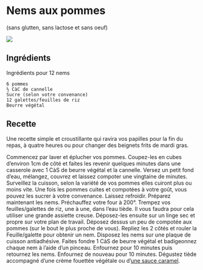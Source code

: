 # Nems aux pommes
(sans glutten, sans lactose et sans oeuf)  

![](../img/)

## Ingrédients
Ingrédients pour 12 nems

    6 pommes
    ½ CàC de cannelle
    Sucre (selon votre convenance)
    12 galettes/feuilles de riz
    Beurre végétal

## Recette
Une recette simple et croustillante qui ravira vos papilles pour la fin du repas, à quatre heures ou pour changer des beignets frits de mardi gras.

Commencez par laver et éplucher vos pommes. Coupez-les en cubes d’environ 1cm de côté et faites les revenir quelques minutes dans une casserole avec 1 CàS de beurre végétal et la cannelle. Versez un petit fond d’eau, mélangez, couvrez et laissez compoter une vingtaine de minutes. Surveillez la cuisson, selon la variété de vos pommes elles cuiront plus ou moins vite. Une fois les pommes cuites et compotées à votre goût, vous pouvez les sucrer à votre convenance. Laissez refroidir.
Préparez maintenant les nems.
Préchauffez votre four à 200°.
Trempez vos feuilles/galettes de riz, une à une, dans l’eau tiède. Il vous faudra pour cela utiliser une grande assiette creuse. Déposez-les ensuite sur un linge sec et propre sur votre plan de travail. Déposez dessus un peu de compotée aux pommes (sur le bout le plus proche de vous). Repliez les 2 côtés et rouler la Feuille/galette pour obtenir un nem. Disposez les nems sur une plaque de cuisson antiadhésive. Faites fondre 1 CàS de beurre végétal et badigeonnez chaque nem à l’aide d’un pinceau. Enfournez pour 10 minutes puis retournez les nems. Enfournez de nouveau pour 10 minutes.
Dégustez tiède accompagné d’une crème fouettée végétale ou d’[une sauce caramel](./Sauce-caramel-vegan.md).
